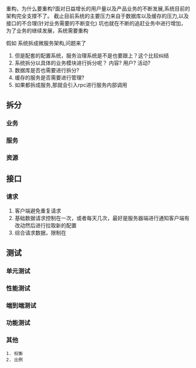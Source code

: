    重构，为什么要重构?面对日益增长的用户量以及产品业务的不断发展,系统目前的架构完全支撑不了。
   截止目前系统的主要压力来自于数据库以及缓存的压力,以及接口的不合理(针对业务需要的不断变化)
   坑也就在不断的追赶业务中进行增加，为了业务的继续发展，系统需要重构

   假如 系统拆成微服务架构,问题来了
   1. 但是配套的配置系统，服务治理系统是不是也要跟上？这个比较纠结
   2. 系统拆分以具体的业务模块进行拆分呢？
       内容? 用户? 活动?
   3. 数据库是否也需要进行拆分? 
   4. 缓存的服务是否需要进行管理?
   5. 如果都拆成服务,那就会引入rpc进行服务内部调用

  ## 拆分
  ### 业务
  ### 服务
  ### 资源

  ## 接口
  ### 请求
   1. 客户端避免重复请求
   2. 基础数据请求控制在一次，或者每天几次，最好是服务器端进行通知客户端有改动然后进行拉取新的配置
   3. 综合请求数据，限制在 
   
  ## 测试
  ### 单元测试
  ### 性能测试
  ### 端到端测试
  ### 功能测试
  ### 其他
    1. 权衡
    2. 比例  
